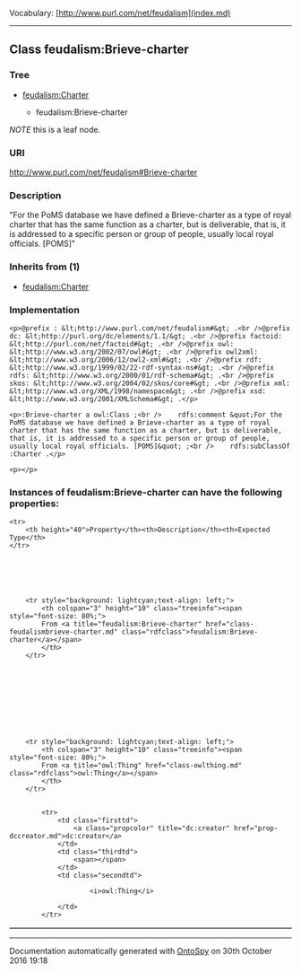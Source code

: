 Vocabulary: [http://www.purl.com/net/feudalism](index.md) 



---	
	




    


## Class feudalism:Brieve-charter


### Tree


* [feudalism:Charter](class-feudalismcharter.md)

    * feudalism:Brieve-charter





*NOTE* this is a leaf node.


### URI
http://www.purl.com/net/feudalism#Brieve-charter

### Description
&quot;For the PoMS database we have defined a Brieve-charter as a type of royal charter that has the same function as a charter, but is deliverable, that is, it is addressed to a specific person or group of people, usually local royal officials. [POMS]&quot;



### Inherits from (1)

- [feudalism:Charter](class-feudalismcharter.md)





### Implementation
```
<p>@prefix : &lt;http://www.purl.com/net/feudalism#&gt; .<br />@prefix dc: &lt;http://purl.org/dc/elements/1.1/&gt; .<br />@prefix factoid: &lt;http://purl.com/net/factoid#&gt; .<br />@prefix owl: &lt;http://www.w3.org/2002/07/owl#&gt; .<br />@prefix owl2xml: &lt;http://www.w3.org/2006/12/owl2-xml#&gt; .<br />@prefix rdf: &lt;http://www.w3.org/1999/02/22-rdf-syntax-ns#&gt; .<br />@prefix rdfs: &lt;http://www.w3.org/2000/01/rdf-schema#&gt; .<br />@prefix skos: &lt;http://www.w3.org/2004/02/skos/core#&gt; .<br />@prefix xml: &lt;http://www.w3.org/XML/1998/namespace&gt; .<br />@prefix xsd: &lt;http://www.w3.org/2001/XMLSchema#&gt; .</p>

<p>:Brieve-charter a owl:Class ;<br />    rdfs:comment &quot;For the PoMS database we have defined a Brieve-charter as a type of royal charter that has the same function as a charter, but is deliverable, that is, it is addressed to a specific person or group of people, usually local royal officials. [POMS]&quot; ;<br />    rdfs:subClassOf :Charter .</p>

<p></p>
```




### Instances of feudalism:Brieve-charter can have the following properties:

<table border="1" cellspacing="3" cellpadding="5" class="classproperties table-hover ">

    <tr>
        <th height="40">Property</th><th>Description</th><th>Expected Type</th>
    </tr>

          

        
            
        
        <tr style="background: lightcyan;text-align: left;">
            <th colspan="3" height="10" class="treeinfo"><span style="font-size: 80%;">
            From <a title="feudalism:Brieve-charter" href="class-feudalismbrieve-charter.md" class="rdfclass">feudalism:Brieve-charter</a></span>
            </th>
        </tr>       

            

        

          

        
            
        
        <tr style="background: lightcyan;text-align: left;">
            <th colspan="3" height="10" class="treeinfo"><span style="font-size: 80%;">
            From <a title="owl:Thing" href="class-owlthing.md" class="rdfclass">owl:Thing</a></span>
            </th>
        </tr>       

            
            <tr>
                <td class="firsttd">
                    <a class="propcolor" title="dc:creator" href="prop-dccreator.md">dc:creator</a>         
                </td>
                <td class="thirdtd">
                    <span></span>
                </td>
                <td class="secondtd">
                    
                        <i>owl:Thing</i>
                    
                </td>
            </tr>

            

        

    

</table>













---

Documentation automatically generated with [OntoSpy](http://ontospy.readthedocs.org/ "Open") on 30th October 2016 19:18